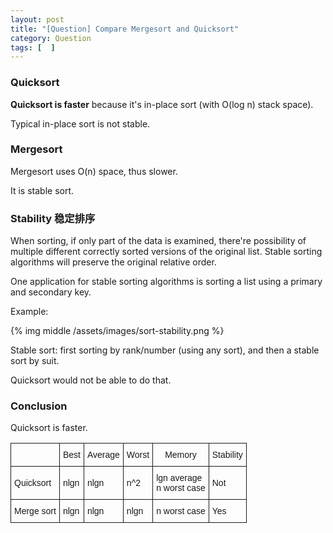 ```yaml
---
layout: post
title: "[Question] Compare Mergesort and Quicksort"
category: Question
tags: [  ]
---
```



### Quicksort

__Quicksort is faster__ because it's in-place sort (with O(log n) stack space). 

Typical in-place sort is not stable. 

### Mergesort

Mergesort uses O(n) space, thus slower. 

It is stable sort. 

### Stability 稳定排序

When sorting, if only part of the data is examined, there're possibility of multiple different correctly sorted versions of the original list. Stable sorting algorithms will preserve the original relative order.

One application for stable sorting algorithms is sorting a list using a primary and secondary key.

Example: 

{% img middle /assets/images/sort-stability.png %}

Stable sort: first sorting by rank/number (using any sort), and then a stable sort by suit. 

Quicksort would not be able to do that. 

### Conclusion

Quicksort is faster. 

<style type="text/css">
.tg  {border-collapse:collapse;border-spacing:0;}
.tg td{font-family:Arial, sans-serif;font-size:14px;padding:10px 5px;border-style:solid;border-width:1px;overflow:hidden;word-break:normal;}
.tg th{font-family:Arial, sans-serif;font-size:14px;font-weight:normal;padding:10px 5px;border-style:solid;border-width:1px;overflow:hidden;word-break:normal;}
</style>
<table class="tg">
  <tr>
    <th class="tg-031e"></th>
    <th class="tg-031e">Best</th>
    <th class="tg-031e">Average</th>
    <th class="tg-031e">Worst</th>
    <th class="tg-031e">Memory</th>
    <th class="tg-031e">Stability</th>
  </tr>
  <tr>
    <td class="tg-031e">Quicksort</td>
    <td class="tg-031e">nlgn</td>
    <td class="tg-031e">nlgn</td>
    <td class="tg-031e">n^2</td>
    <td class="tg-031e">lgn average<br>n worst case</td>
    <td class="tg-031e">Not</td>
  </tr>
  <tr>
    <td class="tg-031e">Merge sort</td>
    <td class="tg-031e">nlgn</td>
    <td class="tg-031e">nlgn</td>
    <td class="tg-031e">nlgn</td>
    <td class="tg-031e">n worst case</td>
    <td class="tg-031e">Yes</td>
  </tr>
</table>
